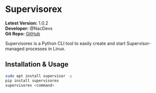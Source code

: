# Supervisorex

**Letest Version:** 1.0.2  
**Developer:** @NacDevs  
**Git Repo:** [GitHub](https://github.com/yuvrajmodz/supervisorex)

Supervisorex is a Python CLI tool to easily create and start Supervisor-managed processes in Linux.

## Installation & Usage

```bash
sudo apt install supervisor -y
pip install supervisorex
supervisorex <command>
